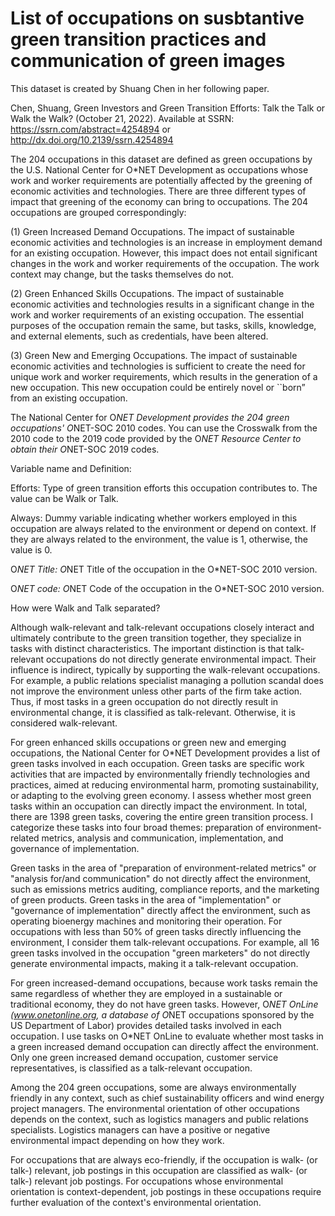 # List of occupations on susbtantive green transition practices and communication of green images

This dataset is created by Shuang Chen in her following paper.

Chen, Shuang, Green Investors and Green Transition Efforts: Talk the Talk or Walk the Walk? (October 21, 2022). Available at SSRN: https://ssrn.com/abstract=4254894 or http://dx.doi.org/10.2139/ssrn.4254894

The 204 occupations in this dataset are defined as green occupations by the U.S. National Center for O*NET Development as occupations whose work and worker requirements are potentially affected by the greening of economic activities and technologies. There are three different types of impact that greening of the economy can bring to occupations. The 204 occupations are grouped correspondingly: 

(1) Green Increased Demand Occupations. The impact of sustainable economic activities and technologies is an increase in employment demand for an existing occupation. However, this impact does not entail significant changes in the work and worker requirements of the occupation. The work context may change, but the tasks themselves do not. 

(2) Green Enhanced Skills Occupations. The impact of sustainable economic activities and technologies results in a significant change in the work and worker requirements of an existing occupation. The essential purposes of the occupation remain the same, but tasks, skills, knowledge, and external elements, such as credentials, have been altered.

(3) Green New and Emerging Occupations. The impact of sustainable economic activities and technologies is sufficient to create the need for unique work and worker requirements, which results in the generation of a new occupation. This new occupation could be entirely novel or ``born” from an existing occupation.

The National Center for O*NET Development provides the 204 green occupations' O*NET-SOC 2010 codes. You can use the Crosswalk from the 2010 code to the 2019 code provided by the O*NET Resource Center to obtain their O*NET-SOC 2019 codes.

Variable name	and Definition:

Efforts:	Type of green transition efforts this occupation contributes to. The value can be Walk or Talk. 

Always:	Dummy variable indicating whether workers employed in this occupation are always related to the environment or depend on context. If they are always related to the environment, the value is 1, otherwise, the value is 0.

O*NET Title:	O*NET Title of the occupation in the O*NET-SOC 2010 version.

O*NET code:	O*NET Code of the occupation in the O*NET-SOC 2010 version.

How were Walk and Talk separated?

Although walk-relevant and talk-relevant occupations closely interact and ultimately contribute to the green transition together, they specialize in tasks with distinct characteristics. The important distinction is that talk-relevant occupations do not directly generate environmental impact. Their influence is indirect, typically by supporting the walk-relevant occupations. For example, a public relations specialist managing a pollution scandal does not improve the environment unless other parts of the firm take action. Thus, if most tasks in a green occupation do not directly result in environmental change, it is classified as talk-relevant. Otherwise, it is considered walk-relevant.

For green enhanced skills occupations or green new and emerging occupations, the National Center for O*NET Development provides a list of green tasks involved in each occupation. Green tasks are specific work activities that are impacted by environmentally friendly technologies and practices, aimed at reducing environmental harm, promoting sustainability, or adapting to the evolving green economy. I assess whether most green tasks within an occupation can directly impact the environment. In total, there are 1398 green tasks, covering the entire green transition process. I categorize these tasks into four broad themes: preparation of environment-related metrics, analysis and communication, implementation, and governance of implementation.

Green tasks in the area of "preparation of environment-related metrics" or "analysis for/and communication" do not directly affect the environment, such as emissions metrics auditing, compliance reports, and the marketing of green products. Green tasks in the area of "implementation" or "governance of implementation" directly affect the environment, such as operating bioenergy machines and monitoring their operation. For occupations with less than 50\% of green tasks directly influencing the environment, I consider them talk-relevant occupations. For example, all 16 green tasks involved in the occupation "green marketers" do not directly generate environmental impacts, making it a talk-relevant occupation. 

For green increased-demand occupations, because work tasks remain the same regardless of whether they are employed in a sustainable or traditional economy, they do not have green tasks. However, O*NET OnLine (www.onetonline.org, a database of O*NET occupations sponsored by the US Department of Labor) provides detailed tasks involved in each occupation. I use tasks on O*NET OnLine to evaluate whether most tasks in a green increased demand occupation can directly affect the environment. Only one green increased demand occupation, customer service representatives, is classified as a talk-relevant occupation.

Among the 204 green occupations, some are always environmentally friendly in any context, such as chief sustainability officers and wind energy project managers. The environmental orientation of other occupations depends on the context, such as logistics managers and public relations specialists. Logistics managers can have a positive or negative environmental impact depending on how they work. 

For occupations that are always eco-friendly, if the occupation is walk- (or talk-) relevant, job postings in this occupation are classified as walk- (or talk-) relevant job postings. For occupations whose environmental orientation is context-dependent, job postings in these occupations require further evaluation of the context's environmental orientation.
